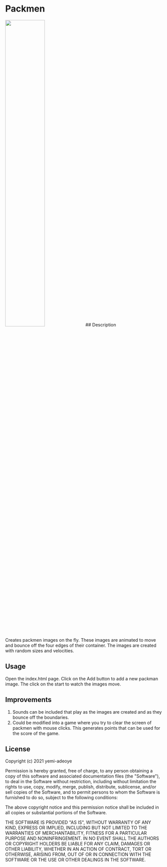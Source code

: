 # Packmen

<img src="images/packman.png" width="50%" />
## Description

Creates packmen images on the fly. These images are animated to move and bounce off the four edges of their container. The images are created with random sizes and velocities.

## Usage

Open the index.html page. Click on the Add button to add a new packman image. The click on the start to watch the images move.

## Improvements

1. Sounds can be included that play as the images are created and as they bounce off the boundaries.
2. Could be modified into a game where you try to clear the screen of packmen with mouse clicks. This generates points that can be used for the score of the game.

## License

Copyright (c) 2021 yemi-adeoye

Permission is hereby granted, free of charge, to any person obtaining a copy of this software and associated documentation files (the "Software"), to deal in the Software without restriction, including without limitation the rights to use, copy, modify, merge, publish, distribute, sublicense, and/or sell copies of the Software, and to permit persons to whom the Software is furnished to do so, subject to the following conditions:

The above copyright notice and this permission notice shall be included in all copies or substantial portions of the Software.

THE SOFTWARE IS PROVIDED "AS IS", WITHOUT WARRANTY OF ANY KIND, EXPRESS OR IMPLIED, INCLUDING BUT NOT LIMITED TO THE WARRANTIES OF MERCHANTABILITY, FITNESS FOR A PARTICULAR PURPOSE AND NONINFRINGEMENT. IN NO EVENT SHALL THE AUTHORS OR COPYRIGHT HOLDERS BE LIABLE FOR ANY CLAIM, DAMAGES OR OTHER LIABILITY, WHETHER IN AN ACTION OF CONTRACT, TORT OR OTHERWISE, ARISING FROM, OUT OF OR IN CONNECTION WITH THE SOFTWARE OR THE USE OR OTHER DEALINGS IN THE SOFTWARE.
